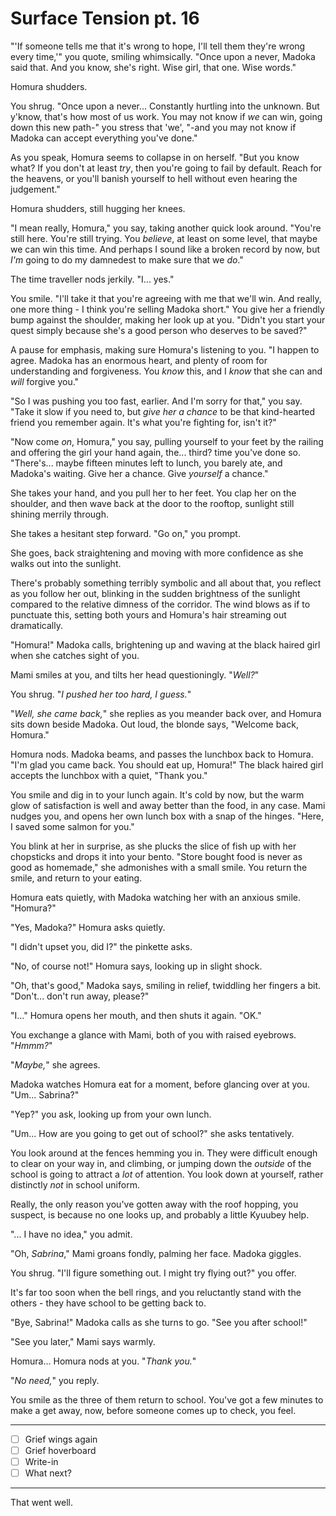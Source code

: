 # Surface Tension pt. 16

"'If someone tells me that it's wrong to hope, I'll tell them they're wrong every time,'" you quote, smiling whimsically. "Once upon a never, Madoka said that. And you know, she's right. Wise girl, that one. Wise words."

Homura shudders.

You shrug. "Once upon a never... Constantly hurtling into the unknown. But y'know, that's how most of us work. You may not know if *we* can win, going down this new path-" you stress that 'we', "-and you may not know if Madoka can accept everything you've done."

As you speak, Homura seems to collapse in on herself. "But you know what? If you don't at least *try*, then you're going to fail by default. Reach for the heavens, or you'll banish yourself to hell without even hearing the judgement."

Homura shudders, still hugging her knees.

"I mean really, Homura," you say, taking another quick look around. "You're still here. You're still trying. You *believe*, at least on some level, that maybe we can win this time. And perhaps I sound like a broken record by now, but *I'm* going to do my damnedest to make sure that we *do*."

The time traveller nods jerkily. "I... yes."

You smile. "I'll take it that you're agreeing with me that we'll win. And really, one more thing - I think you're selling Madoka short." You give her a friendly bump against the shoulder, making her look up at you. "Didn't you start your quest simply because she's a good person who deserves to be saved?"

A pause for emphasis, making sure Homura's listening to you. "I happen to agree. Madoka has an enormous heart, and plenty of room for understanding and forgiveness. You *know* this, and I *know* that she can and *will* forgive you."

"So I was pushing you too fast, earlier. And I'm sorry for that," you say. "Take it slow if you need to, but *give her a chance* to be that kind-hearted friend you remember again. It's what you're fighting for, isn't it?"

"Now come *on*, Homura," you say, pulling yourself to your feet by the railing and offering the girl your hand again, the... third? time you've done so. "There's... maybe fifteen minutes left to lunch, you barely ate, and Madoka's waiting. Give her a chance. Give *yourself* a chance."

She takes your hand, and you pull her to her feet. You clap her on the shoulder, and then wave back at the door to the rooftop, sunlight still shining merrily through.

She takes a hesitant step forward. "Go on," you prompt.

She goes, back straightening and moving with more confidence as she walks out into the sunlight.

There's probably something terribly symbolic and all about that, you reflect as you follow her out, blinking in the sudden brightness of the sunlight compared to the relative dimness of the corridor. The wind blows as if to punctuate this, setting both yours and Homura's hair streaming out dramatically.

"Homura!" Madoka calls, brightening up and waving at the black haired girl when she catches sight of you.

Mami smiles at you, and tilts her head questioningly. "*Well?*"

You shrug. "*I pushed her too hard, I guess.*"

"*Well, she came back,*" she replies as you meander back over, and Homura sits down beside Madoka. Out loud, the blonde says, "Welcome back, Homura."

Homura nods. Madoka beams, and passes the lunchbox back to Homura. "I'm glad you came back. You should eat up, Homura!" The black haired girl accepts the lunchbox with a quiet, "Thank you."

You smile and dig in to your lunch again. It's cold by now, but the warm glow of satisfaction is well and away better than the food, in any case. Mami nudges you, and opens her own lunch box with a snap of the hinges. "Here, I saved some salmon for you."

You blink at her in surprise, as she plucks the slice of fish up with her chopsticks and drops it into your bento. "Store bought food is never as good as homemade," she admonishes with a small smile. You return the smile, and return to your eating.

Homura eats quietly, with Madoka watching her with an anxious smile. "Homura?"

"Yes, Madoka?" Homura asks quietly.

"I didn't upset you, did I?" the pinkette asks.

"No, of course not!" Homura says, looking up in slight shock.

"Oh, that's good," Madoka says, smiling in relief, twiddling her fingers a bit. "Don't... don't run away, please?"

"I..." Homura opens her mouth, and then shuts it again. "OK."

You exchange a glance with Mami, both of you with raised eyebrows. "*Hmmm?*"

"*Maybe,*" she agrees.

Madoka watches Homura eat for a moment, before glancing over at you. "Um... Sabrina?"

"Yep?" you ask, looking up from your own lunch.

"Um... How are you going to get out of school?" she asks tentatively.

You look around at the fences hemming you in. They were difficult enough to clear on your way in, and climbing, or jumping down the *outside* of the school is going to attract a *lot* of attention. You look down at yourself, rather distinctly *not* in school uniform.

Really, the only reason you've gotten away with the roof hopping, you suspect, is because no one looks up, and probably a little Kyuubey help.

"... I have no idea," you admit.

"Oh, *Sabrina*," Mami groans fondly, palming her face. Madoka giggles.

You shrug. "I'll figure something out. I might try flying out?" you offer.

It's far too soon when the bell rings, and you reluctantly stand with the others - they have school to be getting back to.

"Bye, Sabrina!" Madoka calls as she turns to go. "See you after school!"

"See you later," Mami says warmly.

Homura... Homura nods at you. "*Thank you.*"

"*No need,*" you reply.

You smile as the three of them return to school. You've got a few minutes to make a get away, now, before someone comes up to check, you feel.

---

- [ ] Grief wings again
- [ ] Grief hoverboard
- [ ] Write-in
- [ ] What next?

---

That went well.
